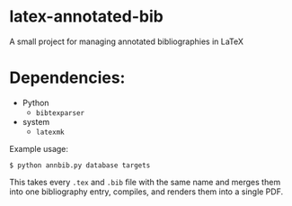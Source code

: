# latex-annotated-bib
A small project for managing annotated bibliographies in LaTeX

# Dependencies:

* Python
  * `bibtexparser`
* system
  * `latexmk`

Example usage:

```
$ python annbib.py database targets
```

This takes every `.tex` and `.bib` file with the same name and merges them into one bibliography entry, compiles, and renders them into a single PDF.
